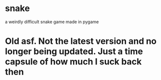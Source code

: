 # snake
a weirdly difficult snake game made in pygame

# Old asf. Not the latest version and no longer being updated. Just a time capsule of how much I suck back then 
